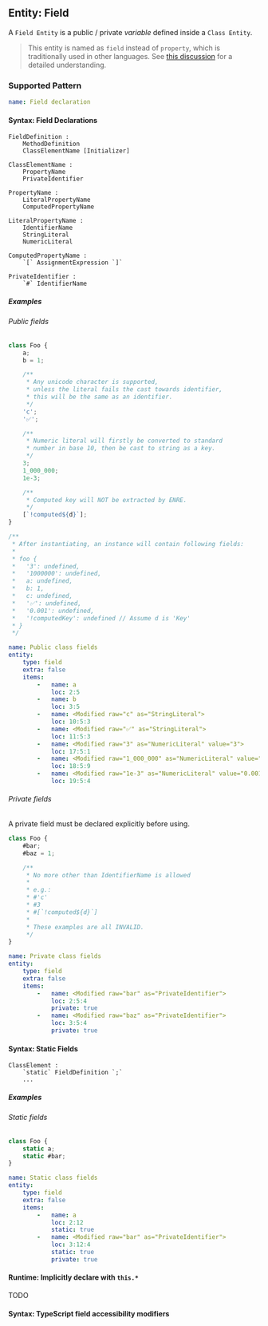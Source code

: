 ## Entity: Field

A `Field Entity` is a public / private *variable* defined inside
a `Class Entity`.

> This entity is named as `field` instead of `property`, which is
> traditionally used in other languages.
> See [this discussion](https://stackoverflow.com/a/54851218)
> for a detailed understanding.

### Supported Pattern

```yaml
name: Field declaration
```

#### Syntax: Field Declarations

```text
FieldDefinition :
    MethodDefinition
    ClassElementName [Initializer]

ClassElementName :
    PropertyName
    PrivateIdentifier

PropertyName :
    LiteralPropertyName
    ComputedPropertyName

LiteralPropertyName :
    IdentifierName
    StringLiteral
    NumericLiteral

ComputedPropertyName :
    `[` AssignmentExpression `]`
    
PrivateIdentifier :
    `#` IdentifierName
```

##### Examples

###### Public fields

```js
class Foo {
    a;
    b = 1;

    /**
     * Any unicode character is supported,
     * unless the literal fails the cast towards identifier,
     * this will be the same as an identifier.
     */
    'c';
    '✅';

    /**
     * Numeric literal will firstly be converted to standard
     * number in base 10, then be cast to string as a key.
     */
    3;
    1_000_000;
    1e-3;

    /**
     * Computed key will NOT be extracted by ENRE.
     */
    [`!computed${d}`];
}

/**
 * After instantiating, an instance will contain following fields:
 *
 * foo {
 *   '3': undefined,
 *   '1000000': undefined,
 *   a: undefined,
 *   b: 1,
 *   c: undefined,
 *   '✅': undefined,
 *   '0.001': undefined,
 *   '!computedKey': undefined // Assume d is 'Key'
 * }
 */
```

```yaml
name: Public class fields
entity:
    type: field
    extra: false
    items:
        -   name: a
            loc: 2:5
        -   name: b
            loc: 3:5
        -   name: <Modified raw="c" as="StringLiteral">
            loc: 10:5:3
        -   name: <Modified raw="✅" as="StringLiteral">
            loc: 11:5:3
        -   name: <Modified raw="3" as="NumericLiteral" value="3">
            loc: 17:5:1
        -   name: <Modified raw="1_000_000" as="NumericLiteral" value="1000000">
            loc: 18:5:9
        -   name: <Modified raw="1e-3" as="NumericLiteral" value="0.001">
            loc: 19:5:4
```

###### Private fields

A private field must be declared explicitly before using.

```js
class Foo {
    #bar;
    #baz = 1;

    /**
     * No more other than IdentifierName is allowed
     *
     * e.g.:
     * #'c'
     * #3
     * #[`!computed${d}`]
     *
     * These examples are all INVALID.
     */
}
```

```yaml
name: Private class fields
entity:
    type: field
    extra: false
    items:
        -   name: <Modified raw="bar" as="PrivateIdentifier">
            loc: 2:5:4
            private: true
        -   name: <Modified raw="baz" as="PrivateIdentifier">
            loc: 3:5:4
            private: true
```

#### Syntax: Static Fields

```text
ClassElement :
    `static` FieldDefinition `;`
    ...
```

##### Examples

###### Static fields

```js
class Foo {
    static a;
    static #bar;
}
```

```yaml
name: Static class fields
entity:
    type: field
    extra: false
    items:
        -   name: a
            loc: 2:12
            static: true
        -   name: <Modified raw="bar" as="PrivateIdentifier">
            loc: 3:12:4
            static: true
            private: true
```

#### Runtime: Implicitly declare with `this.*`

TODO

#### Syntax: TypeScript field accessibility modifiers

```text

```
